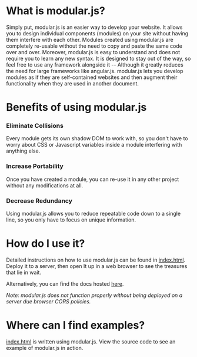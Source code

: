 # What is modular.js?

Simply put, modular.js is an easier way to develop your website. It allows you to design individual components (modules) on your site without having them interfere with each other. Modules created using modular.js are completely re-usable without the need to copy and paste the same code over and over. Moreover, modular.js is easy to understand and does not require you to learn any new syntax. It is designed to stay out of the way, so feel free to use any framework alongside it -- Although it greatly reduces the need for large frameworks like angular.js. modular.js lets you develop modules as if they are self-contained websites and then augment their functionality when they are used in another document.

# Benefits of using modular.js

### Eliminate Collisions

Every module gets its own shadow DOM to work with, so you don't have to worry about CSS or Javascript variables inside a module interfering with anything else.

### Increase Portability

Once you have created a module, you can re-use it in any other project without any modifications at all.

### Decrease Redundancy

Using modular.js allows you to reduce repeatable code down to a single line, so you only have to focus on unique information.

# How do I use it?

Detailed instructions on how to use modular.js can be found in [index.html](index.html). Deploy it to a server, then open It up in a web browser to see the treasures that lie in wait.

Alternatively, you can find the docs hosted [here](https://berrybuilder.com/modularjs).

<i>Note: modular.js does not function properly without being deployed on a server due browser CORS policies.</i>

# Where can I find examples?

[index.html](index.html) is written using modular.js. View the source code to see an example of modular.js in action.
